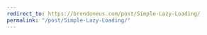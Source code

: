 ```yaml
---
redirect_to: https://brendoneus.com/post/Simple-Lazy-Loading/
permalink: "/post/Simple-Lazy-Loading/"
---
```

